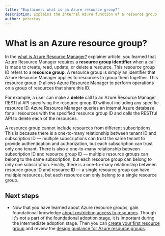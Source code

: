 ```yaml
---
title: "Explainer: what is an Azure resource group?"
description: Explains the internal Azure function of a resource group
author: petertay
---
```


# What is an Azure resource group?

In the [what is Azure Resource Manager?](resource-manager-explainer.md) explainer article, you learned that Azure Resource Manager requires a **resource group identifier** when a call is made to create, read, update, or delete a resource. This resource group ID refers to a **resource group**. A resource group is simply an identifier that Azure Resource Manager applies to resources to group them together. This resource group ID allows Azure Resource Manager to perform operations on a group of resources that share this ID.

For example, a user can make a **delete** call to an Azure Resource Manager RESTful API specifying the resource group ID without including any specific resource ID. Azure Resource Manager queries an internal Azure database for all resources with the specified resource group ID and calls the RESTful API to delete each of the resources.

A resource group cannot include resources from different subscriptions. This is because there is a one-to-many relationship between tenant ID and subscription ID &mdash; multiple subscriptions can trust the same tenant to provide authentication and authorization, but each subscription can trust only one tenant. There is also a one-to-many relationship between subscription ID and resource group ID &mdash; multiple resource groups can belong to the same subscription, but each resource group can belong to only one subscription. Finally, there is a one-to-many relationship between resource group ID and resource ID &mdash; a single resource group can have multiple resources, but each resource can only belong to a single resource group.

## Next steps

* Now that you have learned about Azure resource groups, gain foundational knowledge [about restricting access to resources](/azure/active-directory/active-directory-understanding-resource-access?toc=/azure/architecture/cloud-adoption-guide/toc.json). Though it's not a part of the foundational adoption stage, it is important during the intermediate adoption stage. Then you can [create your first resource group](/azure/azure-resource-manager/resource-group-portal?toc=/azure/architecture/cloud-adoption-guide/toc.json) and review the [design guidance for Azure resource groups](resource-group.md).
